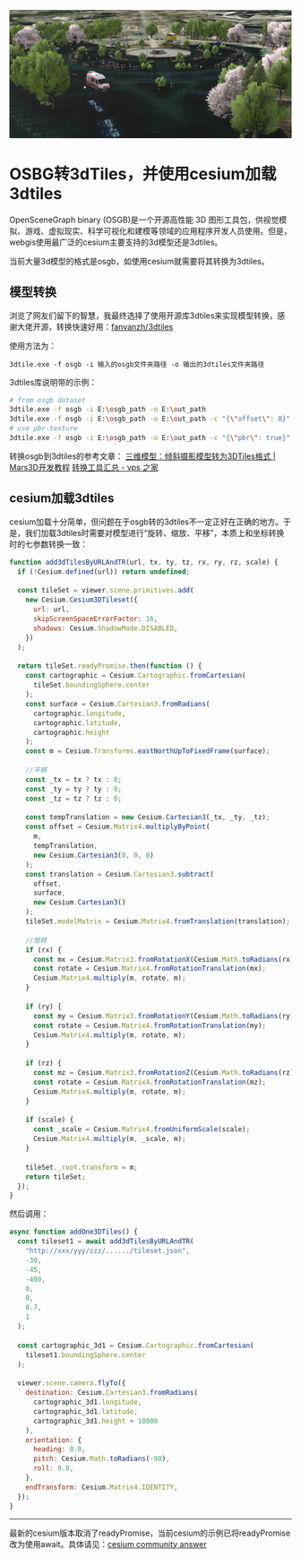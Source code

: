 ![picture](../image/obs转3dtiles/sdtiles截图.png)

# OSBG转3dTiles，并使用cesium加载3dtiles

OpenSceneGraph binary (OSGB)是一个开源高性能 3D 图形工具包，供视觉模拟、游戏、虚拟现实、科学可视化和建模等领域的应用程序开发人员使用。但是，webgis使用最广泛的cesium主要支持的3d模型还是3dtiles。

当前大量3d模型的格式是osgb，如使用cesium就需要将其转换为3dtiles。

## 模型转换

浏览了网友们留下的智慧，我最终选择了使用开源库3dtiles来实现模型转换，感谢大佬开源，转换快速好用：[fanvanzh/3dtiles](https://github.com/fanvanzh/3dtiles)

使用方法为：

 ```text
3dtile.exe -f osgb -i 输入的osgb文件夹路径 -o 输出的3dtiles文件夹路径
 ```

3dtiles库说明带的示例：

 ```bash
# from osgb dataset
3dtile.exe -f osgb -i E:\osgb_path -o E:\out_path
3dtile.exe -f osgb -i E:\osgb_path -o E:\out_path -c "{\"offset\": 0}"
# use pbr-texture
3dtile.exe -f osgb -i E:\osgb_path -o E:\out_path -c "{\"pbr\": true}"
 ```

转换osgb到3dtiles的参考文章：
[三维模型：倾斜摄影模型转为3DTiles格式 | Mars3D开发教程](http://mars3d.cn/dev/guide/data/osgb.html#_1-osgb-%E6%A0%BC%E5%BC%8F%E4%BB%8B%E7%BB%8D)
[转换工具汇总 - vps 之家](https://www.91vps.cc/index.php/archives/256/)

## cesium加载3dtiles

cesium加载十分简单，但问题在于osgb转的3dtiles不一定正好在正确的地方。于是，我们加载3dtiles时需要对模型进行“旋转、缩放、平移”，本质上和坐标转换时的七参数转换一致：

```javascript
function add3dTilesByURLAndTR(url, tx, ty, tz, rx, ry, rz, scale) {
  if (!Cesium.defined(url)) return undefined;

  const tileSet = viewer.scene.primitives.add(
    new Cesium.Cesium3DTileset({
      url: url,
      skipScreenSpaceErrorFactor: 16,
      shadows: Cesium.ShadowMode.DISABLED,
    })
  );

  return tileSet.readyPromise.then(function () {
    const cartographic = Cesium.Cartographic.fromCartesian(
      tileSet.boundingSphere.center
    );
    const surface = Cesium.Cartesian3.fromRadians(
      cartographic.longitude,
      cartographic.latitude,
      cartographic.height
    );
    const m = Cesium.Transforms.eastNorthUpToFixedFrame(surface);

    //平移
    const _tx = tx ? tx : 0;
    const _ty = ty ? ty : 0;
    const _tz = tz ? tz : 0;

    const tempTranslation = new Cesium.Cartesian3(_tx, _ty, _tz);
    const offset = Cesium.Matrix4.multiplyByPoint(
      m,
      tempTranslation,
      new Cesium.Cartesian3(0, 0, 0)
    );
    const translation = Cesium.Cartesian3.subtract(
      offset,
      surface,
      new Cesium.Cartesian3()
    );
    tileSet.modelMatrix = Cesium.Matrix4.fromTranslation(translation);

    //旋转
    if (rx) {
      const mx = Cesium.Matrix3.fromRotationX(Cesium.Math.toRadians(rx));
      const rotate = Cesium.Matrix4.fromRotationTranslation(mx);
      Cesium.Matrix4.multiply(m, rotate, m);
    }

    if (ry) {
      const my = Cesium.Matrix3.fromRotationY(Cesium.Math.toRadians(ry));
      const rotate = Cesium.Matrix4.fromRotationTranslation(my);
      Cesium.Matrix4.multiply(m, rotate, m);
    }

    if (rz) {
      const mz = Cesium.Matrix3.fromRotationZ(Cesium.Math.toRadians(rz));
      const rotate = Cesium.Matrix4.fromRotationTranslation(mz);
      Cesium.Matrix4.multiply(m, rotate, m);
    }

    if (scale) {
      const _scale = Cesium.Matrix4.fromUniformScale(scale);
      Cesium.Matrix4.multiply(m, _scale, m);
    }

    tileSet._root.transform = m;
    return tileSet;
  });
}
```

然后调用：

```javascript
async function addOne3DTiles() {
  const tileset1 = await add3dTilesByURLAndTR(
    "http://xxx/yyy/zzz/....../tileset.json",
    -30,
    -45,
    -400,
    0,
    0,
    0.7,
    1
  );

  const cartographic_3d1 = Cesium.Cartographic.fromCartesian(
    tileset1.boundingSphere.center
  );

  viewer.scene.camera.flyTo({
    destination: Cesium.Cartesian3.fromRadians(
      cartographic_3d1.longitude,
      cartographic_3d1.latitude,
      cartographic_3d1.height + 10000
    ),
    orientation: {
      heading: 0.0,
      pitch: Cesium.Math.toRadians(-90),
      roll: 0.0,
    },
    endTransform: Cesium.Matrix4.IDENTITY,
  });
}
```

---

最新的cesium版本取消了readyPromise，当前cesium的示例已将readyPromise改为使用await。具体请见：[cesium community answer](https://community.cesium.com/t/cesiumjs-ready-promise-deprecation-api-changes/22469)
